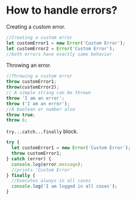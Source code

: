 # How to handle errors?

Creating a custom error.
```js
//Creating a custom error
let customError1 = new Error('Custom Error');
let customError2 = Error('Custom Error');
//both errors have exactly same behavior
```
Throwing an error.
```js
//Throwing a custom error
throw customError1;
throw(customError2);
// A simple string can be thrown
throw 'I am an error';
throw ('I am an error');
//A boolean or number also
throw true;
throw 6;
```
`try...catch...finally` block.
```js
try {
  let customError1 = new Error('Custom Error');
  throw customError1;
} catch (error) {
  console.log(error.message);
  //prints 'Custom Error'
} finally {
  //Executes always in all cases
  console.log('I am logged in all cases');
}
```
